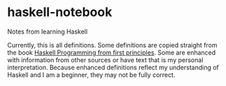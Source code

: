 # haskell-notebook
Notes from learning Haskell

Currently, this is all definitions. Some definitions are copied straight from the book [Haskell Programming from first principles](https://haskellbook.com/). Some are enhanced with information from other sources or have text that is my personal interpretation. Because enhanced definitions reflect my understanding of Haskell and I am a beginner, they may not be fully correct.

